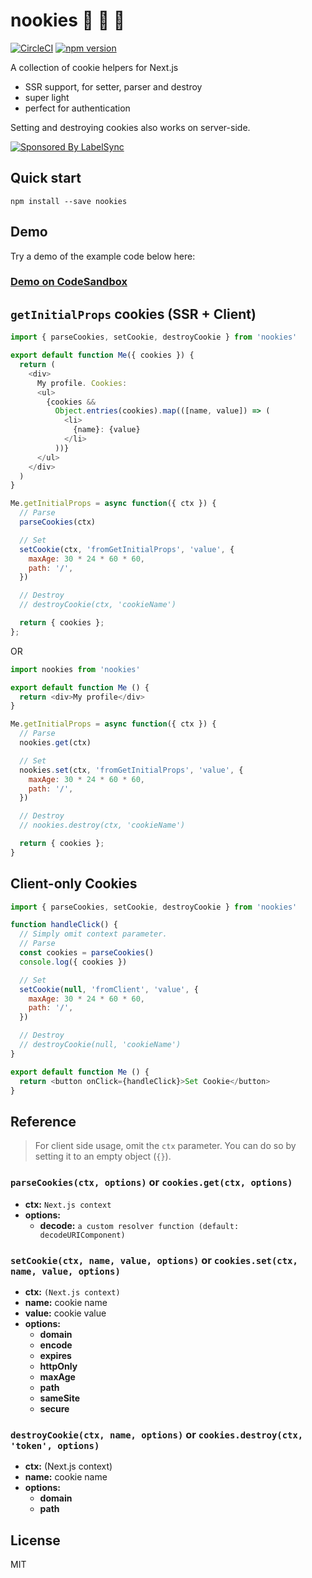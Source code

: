# nookies :cookie: :cookie: :cookie:

[![CircleCI](https://circleci.com/gh/maticzav/nookies/tree/master.svg?style=shield)](https://circleci.com/gh/maticzav/nookies/tree/master) [![npm version](https://badge.fury.io/js/nookies.svg)](https://badge.fury.io/js/nookies)

A collection of cookie helpers for Next.js

- SSR support, for setter, parser and destroy
- super light
- perfect for authentication

Setting and destroying cookies also works on server-side.

<!-- BANNER START -->

[![Sponsored By LabelSync](https://label-sync.com/img/ads/github.png)](https://label-sync.com)

<!-- BANNER END -->

## Quick start

`npm install --save nookies`

## Demo

Try a demo of the example code below here:

### [Demo on CodeSandbox](https://codesandbox.io/s/charming-herschel-7z362)

## `getInitialProps` cookies (SSR + Client)

```js
import { parseCookies, setCookie, destroyCookie } from 'nookies'

export default function Me({ cookies }) {
  return (
    <div>
      My profile. Cookies:
      <ul>
        {cookies &&
          Object.entries(cookies).map(([name, value]) => (
            <li>
              {name}: {value}
            </li>
          ))}
      </ul>
    </div>
  )
}

Me.getInitialProps = async function({ ctx }) {
  // Parse
  parseCookies(ctx)

  // Set
  setCookie(ctx, 'fromGetInitialProps', 'value', {
    maxAge: 30 * 24 * 60 * 60,
    path: '/',
  })

  // Destroy
  // destroyCookie(ctx, 'cookieName')

  return { cookies };
};
```

OR

```js
import nookies from 'nookies'

export default function Me () {
  return <div>My profile</div>
}

Me.getInitialProps = async function({ ctx }) {
  // Parse
  nookies.get(ctx)

  // Set
  nookies.set(ctx, 'fromGetInitialProps', 'value', {
    maxAge: 30 * 24 * 60 * 60,
    path: '/',
  })

  // Destroy
  // nookies.destroy(ctx, 'cookieName')

  return { cookies };
}
```

## Client-only Cookies

```js
import { parseCookies, setCookie, destroyCookie } from 'nookies'

function handleClick() {
  // Simply omit context parameter.
  // Parse
  const cookies = parseCookies()
  console.log({ cookies })

  // Set
  setCookie(null, 'fromClient', 'value', {
    maxAge: 30 * 24 * 60 * 60,
    path: '/',
  })

  // Destroy
  // destroyCookie(null, 'cookieName')
}

export default function Me () {
  return <button onClick={handleClick}>Set Cookie</button>
}
```

## Reference

> For client side usage, omit the `ctx` parameter. You can do so by setting it to an empty object (`{}`).

### `parseCookies(ctx, options)` or `cookies.get(ctx, options)`

- **ctx:** `Next.js context`
- **options:**
  - **decode:** `a custom resolver function (default: decodeURIComponent)`

### `setCookie(ctx, name, value, options)` or `cookies.set(ctx, name, value, options)`

- **ctx:** `(Next.js context)`
- **name:** cookie name
- **value:** cookie value
- **options:**
  - **domain**
  - **encode**
  - **expires**
  - **httpOnly**
  - **maxAge**
  - **path**
  - **sameSite**
  - **secure**

### `destroyCookie(ctx, name, options)` or `cookies.destroy(ctx, 'token', options)`

- **ctx:** (Next.js context)
- **name:** cookie name
- **options:**
  - **domain**
  - **path**

## License

MIT
